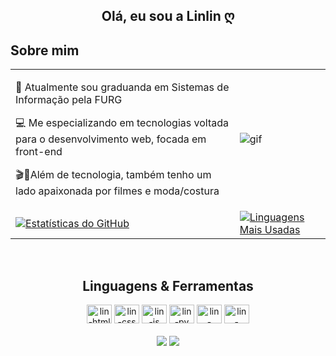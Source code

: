 <!DOCTYPE html>
  <html>
  <body>
    <h2 align="center">Olá, eu sou a Linlin ღ</h2>
    <h2>Sobre mim</h2>
<table>
  <tr>
    <td style="text-align: left;">
      <p>📕  Atualmente sou graduanda em Sistemas de Informação pela FURG</p>
      <p>💻  Me especializando em tecnologias voltada para o desenvolvimento web, focada em front-end</p>
      <p>🎬🧵Além de tecnologia, também tenho um lado apaixonada por filmes e moda/costura</p>
    </td>
    <td style="align: right;">
      <img src="https://i.pinimg.com/originals/e5/bd/3a/e5bd3a2f2cf2f6f4dad0f531b92564be.gif" alt="gif">
    </td>
  </tr>
<tr>
        <td style="text-align: left;">
            <a href="https://github.com/anuraghazra/github-readme-stats">
                <img src="https://github-readme-stats.vercel.app/api?username=sdscarla&show_icons=true&theme=tokyonight&count_private=true&include_all_commits=true" alt="Estatísticas do GitHub"/>
              </a>
        </td>

  <td style="align: rigth;">
            <a href="https://github.com/anuraghazra/github-readme-stats">
                <img src="https://github-readme-stats.vercel.app/api/top-langs/?username=sdscarla&layout=compact&theme=tokyonight" alt="Linguagens Mais Usadas"/>
              </a>
        </td>
    </tr>
</table>

<div align="center" style="display: inline_block"><br>
  <h2>Linguagens & Ferramentas</h2>
  <img src="https://cdn.jsdelivr.net/gh/devicons/devicon@latest/icons/html5/html5-original.svg" alt="lin-html" height="30" width="40"/>
  <img src="https://cdn.jsdelivr.net/gh/devicons/devicon@latest/icons/css3/css3-original.svg" alt="lin-css" height="30" width="40"/>
  <img src="https://cdn.jsdelivr.net/gh/devicons/devicon@latest/icons/javascript/javascript-original.svg" alt="lin-js" height="30" width="40"/>
  <img src="https://cdn.jsdelivr.net/gh/devicons/devicon@latest/icons/python/python-original.svg" alt="lin-py" height="30" width="40"/>
  <img src="https://cdn.jsdelivr.net/gh/devicons/devicon@latest/icons/vscode/vscode-original.svg" alt="lin-vscode" height="30" width="40"/>
  <img src="https://cdn.jsdelivr.net/gh/devicons/devicon@latest/icons/notion/notion-original.svg" alt="lin-notion" height="30" width="40"/>
</div>

<div>
  <div align="center" style="display: inline_block"><br>
  <a href="https://www.instagram.com/acarlasds" target="_blank"><img src="https://img.shields.io/badge/Instagram-E4405F?style=for-the-badge&logo=instagram&logoColor=white" target="_blank"></a>
  <a href="mailto:sdsantoscarla@gmail.com" target="_blank"><img src="https://img.shields.io/badge/Gmail-D14836?style=for-the-badge&logo=gmail&logoColor=white" target="_blank"></a>
</div>

</body>
</html>
